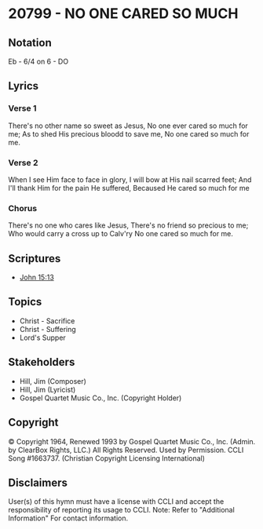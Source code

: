 # 20799 - NO ONE CARED SO MUCH

## Notation

Eb - 6/4 on 6 - DO

## Lyrics

### Verse 1

There's no other name so sweet as Jesus, No one ever cared so much for me; As to shed His precious bloodd to save me, No one cared so much for me.

### Verse 2

When I see Him face to face in glory, I will bow at His nail scarred feet; And I'll thank Him for the pain He suffered, Becaused He cared so much for me

### Chorus

There's no one who cares like Jesus, There's no friend so precious to me; Who would carry a cross up to Calv'ry No one cared so much for me.


## Scriptures

- [John 15:13](https://www.biblegateway.com/passage/?search=John%2015%3A13)

## Topics

- Christ - Sacrifice
- Christ - Suffering
- Lord's Supper

## Stakeholders

- Hill, Jim (Composer)
- Hill, Jim (Lyricist)
- Gospel Quartet Music Co., Inc. (Copyright Holder)

## Copyright

© Copyright 1964, Renewed 1993 by Gospel Quartet Music Co., Inc. (Admin. by ClearBox Rights, LLC.) All Rights Reserved. Used by Permission. CCLI Song #1663737.
(Christian Copyright Licensing International)

## Disclaimers

User(s) of this hymn must have a license with CCLI and accept the responsibility of reporting its usage to CCLI.
Note: Refer to "Additional Information" For contact information.

